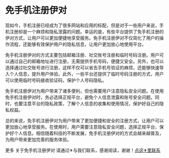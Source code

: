 # 免手机注册伊对

现如今，手机注册已经成为了很多网站和应用的标配，但是对于一些用户来说，手机注册却是一个麻烦和隐私泄露的问题。幸运的是，有些平台提供了免手机注册的伊对方式，让用户可以更加便捷地享受服务。免手机注册伊对不仅简化了用户的操作流程，还能够有效保护用户的隐私信息，让用户更加放心地使用平台。

免手机注册伊对的方式主要包括邮箱注册、社交账号注册和临时号码注册。用户可以通过自己的邮箱地址进行注册，无需提供手机号码，便捷又安全。另外，也可以选择通过社交账号进行注册，这样不仅可以省去手机号验证的麻烦，还能够快速导入个人信息，提升用户体验。此外，一些平台还提供了临时号码注册的方式，用户可以使用临时号码接收验证码，保护个人号码隐私。

免手机注册伊对为用户带来了诸多便利，但也需要用户注意隐私安全问题。在使用免手机注册伊对时，务必选择正规平台，避免个人信息泄露和账号安全问题。同时，也要注意平台的隐私政策，了解个人信息的收集和使用情况，保护好自己的隐私权益。

总的来说，免手机注册伊对为用户带来了更加便捷和安全的注册方式，让用户可以更加放心地享受服务。在使用时，用户需要注意隐私安全问题，选择正规平台，保护好个人信息。相信随着科技的不断发展，免手机注册伊对的方式会越来越普及，为用户带来更加完善的服务体验。

更多 关于免手机注册伊对 请通过✈与我们联系，感谢阅读，谢谢！[点这✈里联系](https://a.k02.cc)